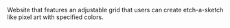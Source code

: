 Website that features an adjustable grid that users can create etch-a-sketch like pixel art with specified colors. 
